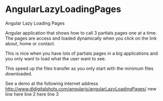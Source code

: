 # AngularLazyLoadingPages
Angular Lazy Loading Pages

Angular application that shows how to call 3 partials pages one at a time. The pages are access and loaded dynamically when you click on the link about, home or contact.

This is nice when you have lots of partials pages in a big applications and you only want to load what the user want to see.

This speed up the files transfer as you only start with the minimum files downloaded.

See a demo at the following internet address
http://www.dldigitalshots.com/angularjs/angularLazyLoadingPages/
new line here
line 2 here
line 3
